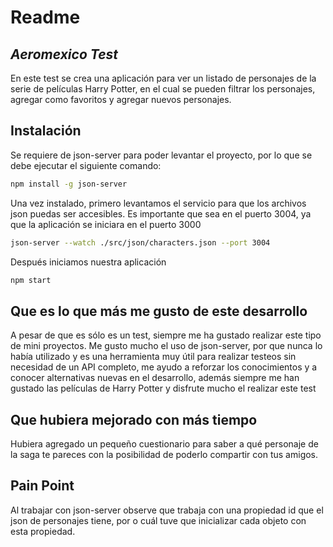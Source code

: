 # Readme
## _Aeromexico Test_

En este test se crea una aplicación para ver un listado de personajes de la serie de películas Harry Potter, en el cual se pueden filtrar los personajes, agregar como favoritos y agregar nuevos personajes.

## Instalación
Se requiere de json-server para poder levantar el proyecto, por lo que se debe ejecutar el siguiente comando:

```sh
npm install -g json-server
```

Una vez instalado, primero levantamos el servicio para que los archivos json puedas ser accesibles. Es importante que sea en el puerto 3004, ya que la aplicación se iniciara en el puerto 3000

```sh
json-server --watch ./src/json/characters.json --port 3004
```

Después iniciamos nuestra aplicación

```sh
npm start
```

## Que es lo que más me gusto de este desarrollo

A pesar de que es sólo es un test, siempre me ha gustado realizar este tipo de mini proyectos. Me gusto mucho el uso de json-server, por que nunca lo había utilizado y es una herramienta muy útil para realizar testeos sin necesidad de un API completo, me ayudo a reforzar los conocimientos y a conocer alternativas nuevas en el desarrollo, además siempre me han gustado las películas de Harry Potter y disfrute mucho el realizar este test

## Que hubiera mejorado con más tiempo

Hubiera agregado un pequeño cuestionario para saber a qué personaje de la saga te pareces con la posibilidad de poderlo compartir con tus amigos.

## Pain Point

Al trabajar con json-server observe que trabaja con una propiedad id que el json de personajes tiene, por o cuál tuve que inicializar cada objeto con esta propiedad.